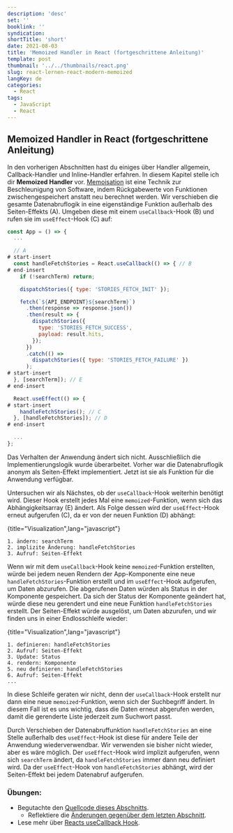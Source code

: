 ```yaml
---
description: 'desc'
set: ''
booklink: ''
syndication:
shortTitle: 'short'
date: 2021-08-03
title: 'Memoized Handler in React (fortgeschrittene Anleitung)'
template: post
thumbnail: '../../thumbnails/react.png'
slug: react-lernen-react-modern-memoized
langKey: de
categories:
  - React
tags:
  - JavaScript
  - React
---
```


## Memoized Handler in React (fortgeschrittene Anleitung)

In den vorherigen Abschnitten hast du einiges über Handler allgemein, Callback-Handler und Inline-Handler erfahren. In diesem Kapitel stelle ich dir **Memoized Handler** vor. [Memoisation](https://de.wikipedia.org/wiki/Memoisation) ist eine Technik zur Beschleunigung von Software, indem Rückgabewerte von Funktionen zwischengespeichert anstatt neu berechnet werden. Wir verschieben die gesamte Datenabruflogik in eine eigenständige Funktion außerhalb des Seiten-Effekts (A). Umgeben diese mit einem `useCallback`-Hook (B) und rufen sie im `useEffect`-Hook (C) auf:

```js
const App = () => {
  ...

  // A
# start-insert
  const handleFetchStories = React.useCallback(() => { // B
# end-insert
    if (!searchTerm) return;

    dispatchStories({ type: 'STORIES_FETCH_INIT' });

    fetch(`${API_ENDPOINT}${searchTerm}`)
      .then(response => response.json())
      .then(result => {
        dispatchStories({
          type: 'STORIES_FETCH_SUCCESS',
          payload: result.hits,
        });
      })
      .catch(() =>
        dispatchStories({ type: 'STORIES_FETCH_FAILURE' })
      );
# start-insert
  }, [searchTerm]); // E
# end-insert

  React.useEffect(() => {
# start-insert
    handleFetchStories(); // C
  }, [handleFetchStories]); // D
# end-insert

  ...
};
```

Das Verhalten der Anwendung ändert sich nicht. Ausschließlich die Implementierungslogik wurde überarbeitet. Vorher war die Datenabruflogik anonym als Seiten-Effekt implementiert. Jetzt ist sie als Funktion für die Anwendung verfügbar.

Untersuchen wir als Nächstes, ob der `useCallback`-Hook weiterhin benötigt wird. Dieser Hook erstellt jedes Mal eine `memoized`-Funktion, wenn sich das Abhängigkeitsarray (E) ändert. Als Folge dessen wird der `useEffect`-Hook erneut aufgerufen (C), da er von der neuen Funktion (D) abhängt:

{title="Visualization",lang="javascript"}
```
1. ändern: searchTerm
2. implizite Änderung: handleFetchStories
3. Aufruf: Seiten-Effekt
```

Wenn wir mit dem `useCallback`-Hook keine `memoized`-Funktion erstellten, würde bei jedem neuen Rendern der App-Komponente eine neue `handleFetchStories`-Funktion erstellt und im `useEffect`-Hook aufgerufen, um Daten abzurufen. Die abgerufenen Daten würden als Status in der Komponente gespeichert. Da sich der Status der Komponente geändert hat, würde diese neu gerendert und eine neue Funktion `handleFetchStories` erstellt. Der Seiten-Effekt würde ausgelöst, um Daten abzurufen, und wir finden uns in einer Endlosschleife wieder:

{title="Visualization",lang="javascript"}
```
1. definieren: handleFetchStories
2. Aufruf: Seiten-Effekt
3. Update: Status
4. rendern: Komponente
5. neu definieren: handleFetchStories
6. Aufruf: Seiten-Effekt
...
```

In diese Schleife geraten wir nicht, denn der `useCallback`-Hook erstellt nur dann eine neue `memoized`-Funktion, wenn sich der Suchbegriff ändert. In diesem Fall ist es uns wichtig, dass die Daten erneut abgerufen werden, damit die gerenderte Liste jederzeit zum Suchwort passt.

Durch Verschieben der Datenabruffunktion `handleFetchStories` an eine Stelle außerhalb des `useEffect`-Hook ist diese für andere Teile der Anwendung wiederverwendbar. Wir verwenden sie bisher nicht wieder, aber es wäre möglich. Der `useEffect`-Hook wird implizit aufgerufen, wenn sich `searchTerm` ändert, da `handleFetchStories` immer dann neu definiert wird. Da der `useEffect`-Hook von `handleFetchStories` abhängt, wird der Seiten-Effekt bei jedem Datenabruf aufgerufen.

### Übungen:

* Begutachte den [Quellcode dieses Abschnitts](https://codesandbox.io/s/github/the-road-to-learn-react/hacker-stories/tree/hs/Memoized-Handler-in-React).
  * Reflektiere die [Änderungen gegenüber dem letzten Abschnitt](https://github.com/the-road-to-learn-react/hacker-stories/compare/hs/Data-Re-Fetching-in-React...hs/Memoized-Handler-in-React?expand=1).
* Lese mehr über [Reacts useCallback Hook](https://de.reactjs.org/docs/hooks-reference.html#usecallback).
<img src="https://vg01.met.vgwort.de/na/0374a6a984dc441b85c7c7dd6e521f4e" width="1" height="1" alt="">